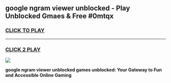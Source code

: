 
## google ngram viewer unblocked - Play Unblocked Gmaes & Free #0mtqx
<h3>
<a href="https://news.freeplayer.one?title=google_ngram_viewer_unblocked&ref=26F">CLICK TO PLAY</a></h3>
<hr>

<h3>
<a href="https://news.freeplayer.one?title=google_ngram_viewer_unblocked&ref=26F">CLICK 2 PLAY</a>
  
</h3>

<a href="https://news.freeplayer.one?title=google_ngram_viewer_unblocked&ref=26F/"><img src="https://clearcache.store/games.png"></a>


**google ngram viewer unblocked games unblocked: Your Gateway to Fun and Accessible Online Gaming**
